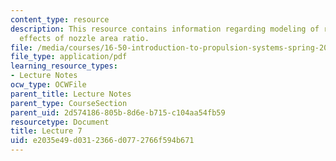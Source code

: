 ```yaml
---
content_type: resource
description: This resource contains information regarding modeling of rocket nozzles;
  effects of nozzle area ratio.
file: /media/courses/16-50-introduction-to-propulsion-systems-spring-2012/e2035e49d0312366d0772766f594b671_MIT16_50S12_lec7.pdf
file_type: application/pdf
learning_resource_types:
- Lecture Notes
ocw_type: OCWFile
parent_title: Lecture Notes
parent_type: CourseSection
parent_uid: 2d574186-805b-8d6e-b715-c104aa54fb59
resourcetype: Document
title: Lecture 7
uid: e2035e49-d031-2366-d077-2766f594b671
---
```


